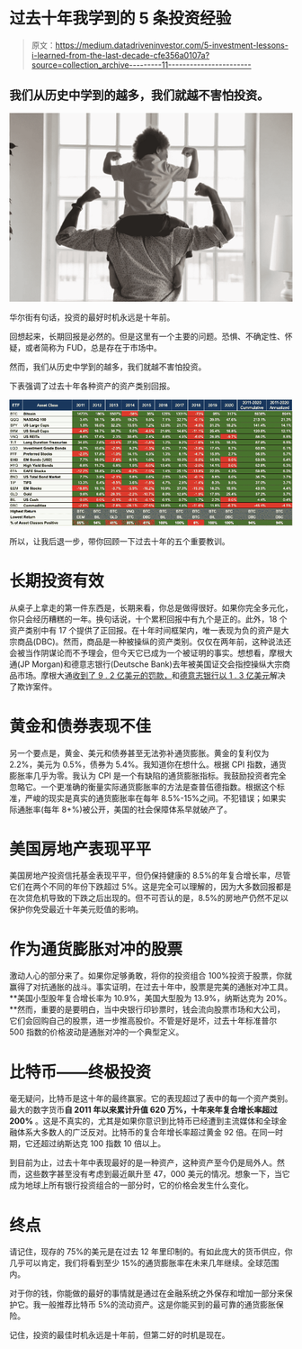 # 过去十年我学到的 5 条投资经验

> 原文：<https://medium.datadriveninvestor.com/5-investment-lessons-i-learned-from-the-last-decade-cfe356a0107a?source=collection_archive---------11----------------------->

## 我们从历史中学到的越多，我们就越不害怕投资。

![](img/982bb4d6dd10413e623a929c65243618.png)

华尔街有句话，投资的最好时机永远是十年前。

回想起来，长期回报是必然的。但是这里有一个主要的问题。恐惧、不确定性、怀疑，或者简称为 FUD，总是存在于市场中。

然而，我们从历史中学到的越多，我们就越不害怕投资。

下表强调了过去十年各种资产的资产类别回报。

![](img/8403d4b26bd3e32583dcf712fb74d154.png)

所以，让我后退一步，带你回顾一下过去十年的五个重要教训。

# 长期投资有效

从桌子上拿走的第一件东西是，长期来看，你总是做得很好。如果你完全多元化，你只会经历糟糕的一年。换句话说，十个累积回报中有九个是正的。此外，18 个资产类别中有 17 个提供了正回报。在十年时间框架内，唯一表现为负的资产是大宗商品(DBC)。然而，商品是一种被操纵的资产类别。仅仅在两年前，这种说法还会被当作阴谋论而不予理会，但今天它已成为一个被证明的事实。想想看，摩根大通(JP Morgan)和德意志银行(Deutsche Bank)去年被美国证交会指控操纵大宗商品市场。摩根大通[收到了 9 . 2 亿美元的罚款，](https://www.economist.com/finance-and-economics/2020/10/03/jpmorgan-chase-faces-a-fine-of-920m-for-market-manipulation)和[德意志银行以 1 . 3 亿美元](https://www.jdsupra.com/legalnews/deutsche-bank-agrees-to-pay-130-million-9165922/)解决了欺诈案件。

# 黄金和债券表现不佳

另一个要点是，黄金、美元和债券甚至无法弥补通货膨胀。黄金的复利仅为 2.2%，美元为 0.5%，债券为 5.4%。我知道你在想什么。根据 CPI 指数，通货膨胀率几乎为零。我认为 CPI 是一个有缺陷的通货膨胀指标。我鼓励投资者完全忽略它。一个更准确的衡量实际通货膨胀率的方法是查普伍德指数。根据这个标准，严峻的现实是真实的通货膨胀率在每年 8.5%-15%之间。不犯错误；如果实际通胀率(每年 8+%)被公开，美国的社会保障体系早就破产了。

# 美国房地产表现平平

美国房地产投资信托基金表现平平，但仍保持健康的 8.5%的年复合增长率，尽管它们在两个不同的年份下跌超过 5%。这是完全可以理解的，因为大多数回报都是在次贷危机导致的下跌之后出现的。但不可否认的是，8.5%的房地产仍然不足以保护你免受最近十年美元贬值的影响。

# 作为通货膨胀对冲的股票

激动人心的部分来了。如果你足够勇敢，将你的投资组合 100%投资于股票，你就赢得了对抗通胀的战斗。事实证明，在过去十年中，股票是完美的通胀对冲工具。**美国小型股年复合增长率为 10.9%，美国大型股为 13.9%，纳斯达克为 20%。**然而，重要的是要明白，当中央银行印钞票时，钱会流向股票市场和大公司，它们会回购自己的股票，进一步推高股价。不管是好是坏，过去十年标准普尔 500 指数的价格波动是通胀对冲的一个典型定义。

# 比特币——终极投资

毫无疑问，比特币是这十年的最终赢家。它的表现超过了表中的每一个资产类别。最大的数字货币**自 2011 年以来累计升值 620 万%，十年来年复合增长率超过 200%** 。这是不真实的，尤其是如果你意识到比特币已经遭到主流媒体和全球金融体系大多数人的广泛反对。比特币的复合年增长率超过黄金 92 倍。在同一时期，它还超过纳斯达克 100 指数 10 倍以上。

到目前为止，过去十年中表现最好的是一种资产，这种资产至今仍是局外人。然而，这些数字甚至没有考虑到最近飙升至 47，000 美元的情况。想象一下，当它成为地球上所有银行投资组合的一部分时，它的价格会发生什么变化。

# **终点**

请记住，现存的 75%的美元是在过去 12 年里印制的。有如此庞大的货币供应，你几乎可以肯定，我们将看到至少 15%的通货膨胀率在未来几年继续。全球范围内。

对于你的钱，你能做的最好的事情就是通过在金融系统之外保存和增加一部分来保护它。我一般推荐比特币 5%的流动资产。这是你能买到的最可靠的通货膨胀保险。

记住，投资的最佳时机永远是十年前，但第二好的时机是现在。